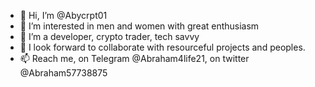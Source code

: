 - 👋 Hi, I’m @Abycrpt01
- 👀 I’m interested in men and women with great enthusiasm 
- 🌱 I’m a developer, crypto trader, tech savvy 
- 💞️ I look forward to collaborate with resourceful projects and peoples.
- 📫 Reach me, on Telegram @Abraham4life21, on twitter @Abraham57738875

<!---
Abycrpt01/Abycrpt01 is a ✨ special ✨ repository because its `README.md` (this file) appears on your GitHub profile.
You can click the Preview link to take a look at your changes.
--->
